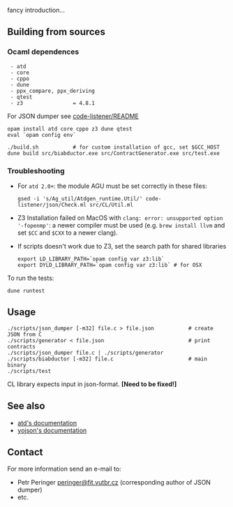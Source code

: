fancy introduction...

## Building from sources


### Ocaml dependences
     - atd
     - core
     - cppo
     - dune
     - ppx_compare, ppx_deriving
     - qtest
     - z3                = 4.8.1

For JSON dumper see [code-listener/README](https://github.com/versokova/predator/blob/json/README)

```
opam install atd core cppo z3 dune qtest
eval `opam config env`

./build.sh           # for custom installation of gcc, set $GCC_HOST
dune build src/biabductor.exe src/ContractGenerator.exe src/test.exe
```

### Troubleshooting

* For `atd 2.0+`: the module AGU must be set correctly in these files:
  ```
  gsed -i 's/Ag_util/Atdgen_runtime.Util/' code-listener/json/Check.ml src/CL/Util.ml
  ```

* Z3 Installation failed on MacOS with `clang: error: unsupported option '-fopenmp'`:
  a newer compiler must be used (e.g. `brew install llvm` and set `$CC` and `$CXX` to a newer clang).

* If scripts doesn't work due to Z3, set the search path for shared libraries
  ```
  export LD_LIBRARY_PATH=`opam config var z3:lib`
  export DYLD_LIBRARY_PATH=`opam config var z3:lib` # for OSX
  ```

To run the tests:
```
dune runtest
```
## Usage
```
./scripts/json_dumper [-m32] file.c > file.json           # create JSON from C
./scripts/generator < file.json                           # print contracts
./scripts/json_dumper file.c | ./scripts/generator
./scripts/biabductor [-m32] file.c                        # main binary
./scripts/test
```
CL library expects input in json-format. **[Need to be fixed!]**

## See also
   * [atd's documentation](http://atd.readthedocs.io/en/latest/)
   * [yojson's documentation](https://docs.mirage.io/yojson/Yojson/index.html)

## Contact
For more information send an e-mail to:

* Petr Peringer <peringer@fit.vutbr.cz> (corresponding author of JSON dumper)
* etc.
